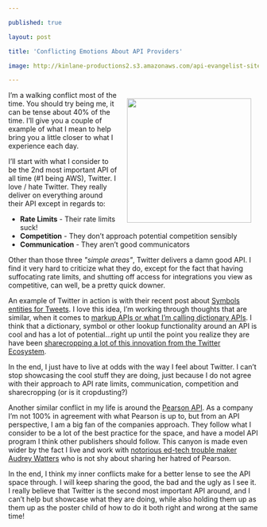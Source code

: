 ---
published: true
layout: post
title: 'Conflicting Emotions About API Providers'
image: http://kinlane-productions2.s3.amazonaws.com/api-evangelist-site/blog/conflict-with-myself.png
---

<p><img style="padding: 15px;" src="https://s3.amazonaws.com/kinlane-productions2/conflict-with-myself.png" alt="" width="250" align="right" />
<p>I&rsquo;m a walking conflict most of the time.  You should try being me, it can be tense about 40% of the time.   I&rsquo;ll give you a couple of example of what I mean to help bring you a little closer to what I experience each day.
<p>I&rsquo;ll start with what I consider to be the 2nd most important API of all time (#1 being AWS), Twitter.  I love / hate Twitter.  They really deliver on everything around their API except in regards to:
<ul class="mainlist">
<li><strong>Rate Limits</strong> - Their rate limits suck!</li>
<li><strong>Competition</strong> - They don&rsquo;t approach potential competition sensibly</li>
<li><strong>Communication</strong> - They aren&rsquo;t good communicators</li>
</ul>
<p>Other than those three <em>"simple areas"</em>, Twitter delivers a damn good API.  I find it very hard to criticize what they do, except for the fact that having suffocating rate limits, and shutting off access for integrations you view as competitive, can well, be a pretty quick downer.
<p>An example of Twitter in action is with their recent post about <a href="https://dev.twitter.com/blog/symbols-entities-tweets">Symbols entities for Tweets</a>.  I love this idea, I&rsquo;m working through thoughts that are similar, when it comes to <a href="/2013/01/16/markup-apis-and-api-scripting-platforms/">markup APIs or what I&rsquo;m calling dictionary APIs</a>.  I think that a dictionary, symbol or other lookup functionality around an API is cool and has a lot of potential...right up until the point you realize they are have been <a href="http://apivoice.com/2012/07/30/why-isnt-the-ftc-looking-into-twitters-increasingly-anti-competitive-practices/">sharecropping a lot of this innovation from the Twitter Ecosystem</a>.
<p>In the end, I just have to live at odds with the way I feel about Twitter.  I can&rsquo;t stop showcasing the cool stuff they are doing, just because I do not agree with their approach to API rate limits, communication, competition and sharecropping (or is it cropdusting?)
<p>Another similar conflict in my life is around the <a title="Pearson API" href="http://developer.pearson.com/apis">Pearson API</a>.  As a company I&rsquo;m not 100% in agreement with what Pearson is up to, but from an API perspective, I am a big fan of the companies approach.  They follow what I consider to be a lot of the best practice for the space, and have a model API program I think other publishers should follow.  This canyon is made even wider by the fact I live and work with <a href="http://hackeducation.com">notorious ed-tech trouble maker Audrey Watters</a> who is not shy about sharing her hatred of Pearson.
<p>In the end, I think my inner conflicts make for a better lense to see the API space through.  I will keep sharing the good, the bad and the ugly as I see it.  I really believe that Twitter is the second most important API around, and I can&rsquo;t help but showcase what they are doing, while also holding them up as them up as the poster child of how to do it both right and wrong at the same time!

